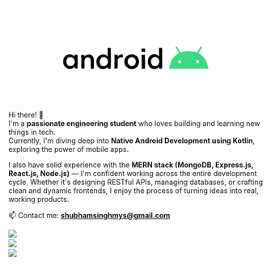 ![Android Development](./AndroidGIF.gif)

Hi there! 👋  
I'm a **passionate engineering student** who loves building and learning new things in tech.  
Currently, I'm diving deep into **Native Android Development using Kotlin**, exploring the power of mobile apps.  

I also have solid experience with the **MERN stack (MongoDB, Express.js, React.js, Node.js)** — I'm confident working across the entire development cycle. Whether it's designing RESTful APIs, managing databases, or crafting clean and dynamic frontends, I enjoy the process of turning ideas into real, working products.

📫 Contact me: **shubhamsinghmys@gmail.com**

![](http://github-profile-summary-cards.vercel.app/api/cards/profile-details?username=ShubhamSingh-04&theme=vision_friendly_dark)  
![](http://github-profile-summary-cards.vercel.app/api/cards/most-commit-language?username=ShubhamSingh-04&theme=vision_friendly_dark)  
![](http://github-profile-summary-cards.vercel.app/api/cards/stats?username=ShubhamSingh-04&theme=vision_friendly_dark)
